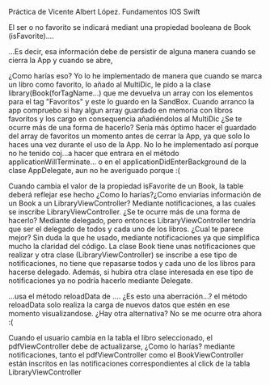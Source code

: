 Práctica de Vicente Albert López. Fundamentos IOS Swift

El ser o no favorito se indicará mediant una propiedad booleana de Book (isFavorite)....

...Es decir, esa información debe de persistir de alguna manera cuando se cierra la App y cuando se abre,

¿Como harías eso?
Yo lo he implementado de manera que cuando se marca un libro como favorito, lo añado al MultiDic,
le pido a la clase library(Book(forTagName...) que me devuelva un array con los elementos para el tag "Favoritos" y este lo guardo en la SandBox.
Cuando arranco la app compruebo si hay algun array guardado en memoria con libros favoritos y los cargo en consequencia añadiéndolos al MultiDic
¿Se te ocurre más de una forma de hacerlo?
Sería más óptimo hacer el guardado del array de favoritos un momento antes de cerrar la App, ya que solo lo haces una vez durante el uso de la App.
No lo he implementado así porque no he tenido coj...a hacer que entrara en el método applicationWillTerminate... o en el applicationDidEnterBackground de la clase AppDelegate, aun no he averiguado porque :(

Cuando cambia el valor de la propiedad isFavorite de un Book, la table deberá reflejar ese hecho
¿Como lo harías?¿Como enviarías información de un Book a un LibraryViewController?
Mediante notificaciones, a las cuales se inscribe LibraryViewController.
¿Se te ocurre más de una forma de hacerlo?
Mediante delegado, pero entonces LibraryViewController tendría que ser el delegado de todos y cada uno de los libros.
¿Cual te parece mejor?
Sin duda la que he usado, mediante notificaciones ya que simplifica mucho la claridad del código.
La clase Book tiene unas notificaciones que realizar y otra clase (LibraryViewController) se inscribe a ese tipo de notificaciones, no tiene que repasarse todos y cada uno de los libros para hacerse delegado. Además, si hubira otra clase interesada en ese tipo de notificaciones ya no podría hacerlo mediante Delegate.

...usa el método reloadData de .... ¿Es esto una aberración...?
el método reloadData solo realiza la carga de nuevos datos que estén en ese momento visualizandose.
¿Hay otra alternativa?
No se me ocurre otra ahora :(

Cuando el usuario cambia en la tabla el libro seleccionado, el pdfViewController debe de actualizarse, ¿Como lo harías?
mediante notificaciones, tanto el pdfViewController como el BookViewController están inscritos en las notificaciones correspondientes al click de la tabla LibraryViewController
